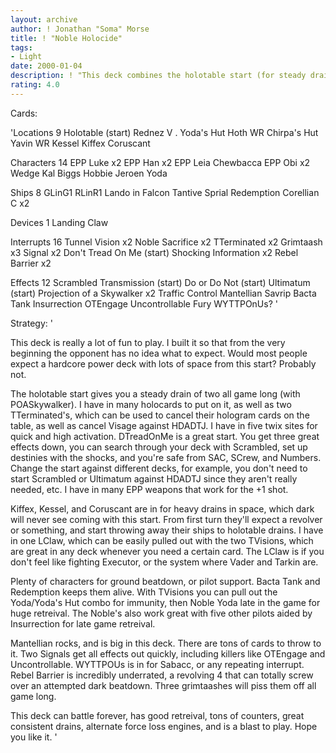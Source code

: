 ```yaml
---
layout: archive
author: ! Jonathan "Soma" Morse
title: ! "Noble Holocide"
tags:
- Light
date: 2000-01-04
description: ! "This deck combines the holotable start (for steady drains and to keep opponent guessing) with huge battling potential in multiple spheres, good activation from twix sites, Don't Tread on Me and late game retreival with Noble Sacrifice."
rating: 4.0
---
```

Cards: 

'Locations 9
Holotable (start)
Rednez V .
Yoda's Hut
Hoth WR
Chirpa's Hut
Yavin WR
Kessel
Kiffex
Coruscant

Characters 14
EPP Luke x2
EPP Han x2
EPP Leia
Chewbacca
EPP Obi x2
Wedge
Kal
Biggs
Hobbie
Jeroen
Yoda

Ships 8
GLinG1
RLinR1
Lando in Falcon
Tantive
Sprial
Redemption
Corellian C x2

Devices 1
Landing Claw

Interrupts 16
Tunnel Vision x2
Noble Sacrifice x2
TTerminated x2
Grimtaash x3
Signal x2
Don't Tread On Me (start)
Shocking Information x2
Rebel Barrier x2

Effects 12
Scrambled Transmission (start)
Do or Do Not (start)
Ultimatum (start)
Projection of a Skywalker x2
Traffic Control
Mantellian Savrip
Bacta Tank
Insurrection
OTEngage
Uncontrollable Fury
WYTTPOnUs?
'

Strategy: '

This deck is really a lot of fun to play.	I built it so that from the very beginning the opponent has no idea what to expect.  Would most people expect a hardcore power deck with lots of space from this start?  Probably not.

The holotable start gives you a steady drain of two all game long (with POASkywalker).	I have in many holocards to put on it, as well as two TTerminated's, which can be used to cancel their hologram cards on the table, as well as cancel Visage against HDADTJ.  I have in five twix sites for quick and high activation.  DTreadOnMe is a great start.  You get three great effects down, you can search through your deck with Scrambled, set up destinies with the shocks, and you're safe from SAC, SCrew, and Numbers.  Change the start against different decks, for example, you don't need to start Scrambled or Ultimatum against HDADTJ since they aren't really needed, etc.  I have in many EPP weapons that work for the +1 shot.

Kiffex, Kessel, and Coruscant are in for heavy drains in space, which dark will never see coming with this start.  From first turn they'll expect a revolver or something, and start throwing away their ships to holotable drains.  I have in one LClaw, which can be easily pulled out with the two TVisions, which are great in any deck whenever you need a certain card.	The LClaw is if you don't feel like fighting Executor, or the system where Vader and Tarkin are.

Plenty of characters for ground beatdown, or pilot support.  Bacta Tank and Redemption keeps them alive.  With TVisions you can pull out the Yoda/Yoda's Hut combo for immunity, then Noble Yoda late in the game for huge retreival.	The Noble's also work great with five other pilots aided by Insurrection for late game retreival.

Mantellian rocks, and is big in this deck.  There are tons of cards to throw to it.  Two Signals get all effects out quickly, including killers like OTEngage and Uncontrollable.  WYTTPOUs is in for Sabacc, or any repeating interrupt.  Rebel Barrier is incredibly underrated, a revolving 4 that can totally screw over an attempted dark beatdown.  Three grimtaashes will piss them off all game long.

This deck can battle forever, has good retreival, tons of counters, great consistent drains, alternate force loss engines, and is a blast to play.  Hope you like it.	   '